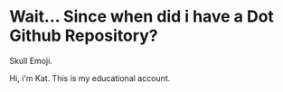 # Wait... Since when did i have a Dot Github Repository?
Skull Emoji.

Hi, i'm Kat.
This is my educational account.
